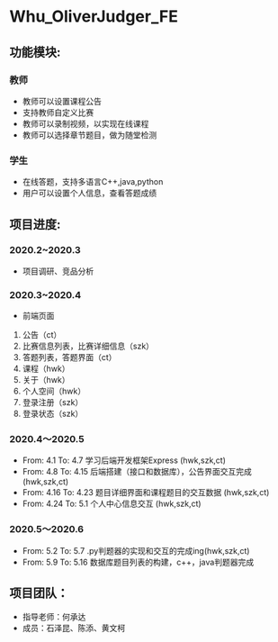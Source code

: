 # Whu_OliverJudger_FE

## 功能模块:
### 教师
- 教师可以设置课程公告
- 支持教师自定义比赛
- 教师可以录制视频，以实现在线课程
- 教师可以选择章节题目，做为随堂检测
### 学生
- 在线答题，支持多语言C++,java,python
- 用户可以设置个人信息，查看答题成绩

## 项目进度:
### 2020.2~2020.3
- 项目调研、竞品分析
### 2020.3~2020.4
- 前端页面
1. 公告（ct）
2. 比赛信息列表，比赛详细信息（szk）
3. 答题列表，答题界面（ct）
4. 课程（hwk）
5. 关于（hwk）
6. 个人空间（hwk）
7. 登录注册（szk）
8. 登录状态（szk）
### 2020.4～2020.5
- From: 4.1 To: 4.7 学习后端开发框架Express (hwk,szk,ct)
- From: 4.8 To: 4.15 后端搭建（接口和数据库），公告界面交互完成 (hwk,szk,ct)
- From: 4.16 To: 4.23 题目详细界面和课程题目的交互数据 (hwk,szk,ct)
- From: 4.24 To: 5.1 个人中心信息交互 (hwk,szk,ct)
### 2020.5～2020.6
- From: 5.2 To: 5.7 .py判题器的实现和交互的完成ing(hwk,szk,ct)
- From: 5.9 To: 5.16 数据库题目列表的构建，c++，java判题器完成
## 项目团队：
- 指导老师：何承达 
- 成员：石泽昆、陈添、黄文柯

